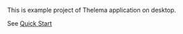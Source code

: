 This is example project of Thelema application on desktop.

See [Quick Start](https://github.com/zeganstyl/thelema-engine/wiki/Quick-Start)